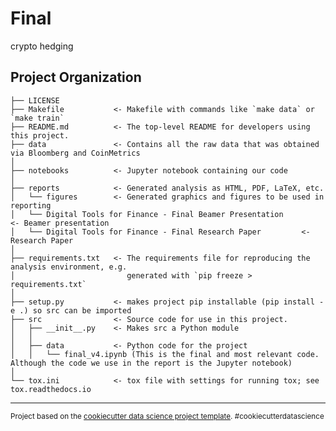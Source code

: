 Final
==============================

crypto hedging

Project Organization
------------

    ├── LICENSE
    ├── Makefile           <- Makefile with commands like `make data` or `make train`
    ├── README.md          <- The top-level README for developers using this project.
    ├── data               <- Contains all the raw data that was obtained via Bloomberg and CoinMetrics
    │
    ├── notebooks          <- Jupyter notebook containing our code
    │
    ├── reports            <- Generated analysis as HTML, PDF, LaTeX, etc.
    │   └── figures        <- Generated graphics and figures to be used in reporting
    │   └── Digital Tools for Finance - Final Beamer Presentation        <- Beamer presentation
    │   └── Digital Tools for Finance - Final Research Paper         <- Research Paper
    │
    ├── requirements.txt   <- The requirements file for reproducing the analysis environment, e.g.
    │                         generated with `pip freeze > requirements.txt`
    │
    ├── setup.py           <- makes project pip installable (pip install -e .) so src can be imported
    ├── src                <- Source code for use in this project.
    │   ├── __init__.py    <- Makes src a Python module
    │   │
    │   ├── data           <- Python code for the project
    │   │   └── final_v4.ipynb (This is the final and most relevant code. Although the code we use in the report is the Jupyter notebook)
    │
    └── tox.ini            <- tox file with settings for running tox; see tox.readthedocs.io


--------

<p><small>Project based on the <a target="_blank" href="https://drivendata.github.io/cookiecutter-data-science/">cookiecutter data science project template</a>. #cookiecutterdatascience</small></p>

